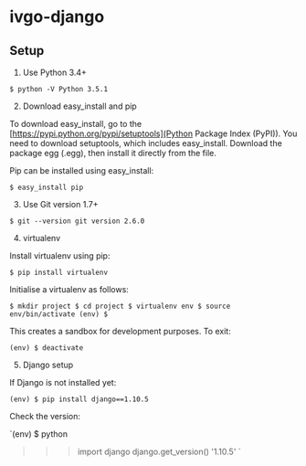 # ivgo-django

## Setup

1. Use Python 3.4+

`$ python -V
 Python 3.5.1`

2. Download easy\_install and pip

To download easy\_install, go to the [https://pypi.python.org/pypi/setuptools](Python Package Index \(PyPI\)). You need to download setuptools, which includes easy\_install. Download the package egg (.egg), then install it directly from the file.

Pip can be installed using easy\_install:

`$ easy_install pip`

3. Use Git version 1.7+

`$ git --version
git version 2.6.0`

4. virtualenv

Install virtualenv using pip:

`$ pip install virtualenv`

Initialise a virtualenv as follows:

`$ mkdir project
$ cd project
$ virtualenv env
$ source env/bin/activate
(env) $`

This creates a sandbox for development purposes. To exit:

`(env) $ deactivate`

5. Django setup

If Django is not installed yet:

`(env) $ pip install django==1.10.5`

Check the version:

`(env) $ python
>>> import django
>>> django.get_version()
'1.10.5'
>>>`
